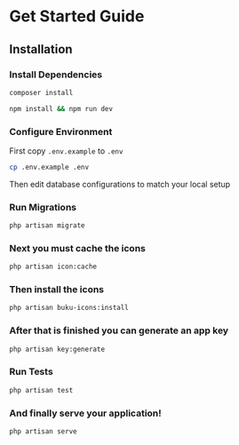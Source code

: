# Get Started Guide

## Installation 

### Install Dependencies

```bash
composer install
```

```bash
npm install && npm run dev
```

### Configure Environment

First copy `.env.example` to `.env`

```bash
cp .env.example .env
```

Then edit database configurations to match your local setup

### Run Migrations

```bash
php artisan migrate
```

### Next you must cache the icons

```bash
php artisan icon:cache
```

### Then install the icons

```bash
php artisan buku-icons:install
```

### After that is finished you can generate an app key

```bash
php artisan key:generate
```

### Run Tests

```bash
php artisan test
```

### And finally serve your application!

```bash
php artisan serve
```

